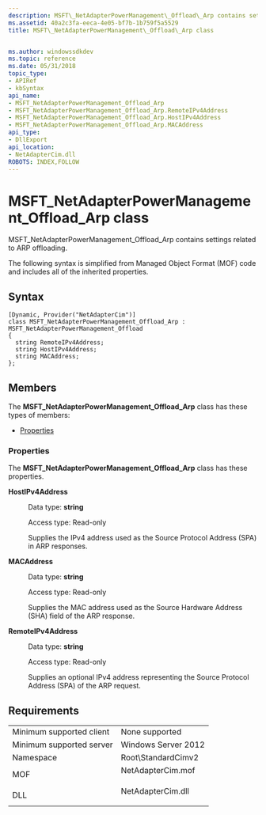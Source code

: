 ```yaml
---
description: MSFT\_NetAdapterPowerManagement\_Offload\_Arp contains settings related to ARP offloading.
ms.assetid: 40a2c3fa-eeca-4e05-bf7b-1b759f5a5529
title: MSFT\_NetAdapterPowerManagement\_Offload\_Arp class


ms.author: windowssdkdev
ms.topic: reference
ms.date: 05/31/2018
topic_type: 
- APIRef
- kbSyntax
api_name: 
- MSFT_NetAdapterPowerManagement_Offload_Arp
- MSFT_NetAdapterPowerManagement_Offload_Arp.RemoteIPv4Address
- MSFT_NetAdapterPowerManagement_Offload_Arp.HostIPv4Address
- MSFT_NetAdapterPowerManagement_Offload_Arp.MACAddress
api_type: 
- DllExport
api_location: 
- NetAdapterCim.dll
ROBOTS: INDEX,FOLLOW
---
```


# MSFT\_NetAdapterPowerManagement\_Offload\_Arp class

MSFT\_NetAdapterPowerManagement\_Offload\_Arp contains settings related to ARP offloading.

The following syntax is simplified from Managed Object Format (MOF) code and includes all of the inherited properties.

## Syntax

``` syntax
[Dynamic, Provider("NetAdapterCim")]
class MSFT_NetAdapterPowerManagement_Offload_Arp : MSFT_NetAdapterPowerManagement_Offload
{
  string RemoteIPv4Address;
  string HostIPv4Address;
  string MACAddress;
};
```

## Members

The **MSFT\_NetAdapterPowerManagement\_Offload\_Arp** class has these types of members:

-   [Properties](#properties)

### Properties

The **MSFT\_NetAdapterPowerManagement\_Offload\_Arp** class has these properties.

<dl> <dt>

**HostIPv4Address**
</dt> <dd> <dl> <dt>

Data type: **string**
</dt> <dt>

Access type: Read-only
</dt> </dl>

Supplies the IPv4 address used as the Source Protocol Address (SPA) in ARP responses.

</dd> <dt>

**MACAddress**
</dt> <dd> <dl> <dt>

Data type: **string**
</dt> <dt>

Access type: Read-only
</dt> </dl>

Supplies the MAC address used as the Source Hardware Address (SHA) field of the ARP response.

</dd> <dt>

**RemoteIPv4Address**
</dt> <dd> <dl> <dt>

Data type: **string**
</dt> <dt>

Access type: Read-only
</dt> </dl>

Supplies an optional IPv4 address representing the Source Protocol Address (SPA) of the ARP request.

</dd> </dl>

## Requirements



|                                     |                                                                                              |
|-------------------------------------|----------------------------------------------------------------------------------------------|
| Minimum supported client<br/> | None supported<br/>                                                                    |
| Minimum supported server<br/> | Windows Server 2012<br/>                                                               |
| Namespace<br/>                | Root\\StandardCimv2<br/>                                                               |
| MOF<br/>                      | <dl> <dt>NetAdapterCim.mof</dt> </dl> |
| DLL<br/>                      | <dl> <dt>NetAdapterCim.dll</dt> </dl> |



 

 




